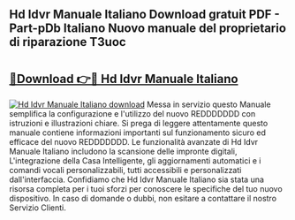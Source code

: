 ## Hd Idvr Manuale Italiano Download gratuit PDF - Part-pDb Italiano Nuovo manuale del proprietario di riparazione T3uoc

# <h2><a href="http://dffl3b5.blite.top/?on=Hd+Idvr+Manuale+Italiano">🔗Download 👉🔴 Hd Idvr Manuale Italiano</a></h2>

[![Hd Idvr Manuale Italiano download](https://i.imgur.com/lujVjoI.png)](http://dffl3b5.blite.top/?on=Hd+Idvr+Manuale+Italiano)
Messa in servizio questo Manuale semplifica la configurazione e l'utilizzo del nuovo REDDDDDDD con istruzioni e illustrazioni chiare. Si prega di leggere attentamente questo manuale contiene informazioni importanti sul funzionamento sicuro ed efficace del nuovo REDDDDDDD. Le funzionalità avanzate di Hd Idvr Manuale Italiano includono la scansione delle impronte digitali, L'integrazione della Casa Intelligente, gli aggiornamenti automatici e i comandi vocali personalizzabili, tutti accessibili e personalizzati dall'interfaccia. Confidiamo che Hd Idvr Manuale Italiano sia stata una risorsa completa per i tuoi sforzi per conoscere le specifiche del tuo nuovo dispositivo. In caso di domande o dubbi, non esitare a contattare il nostro Servizio Clienti.
